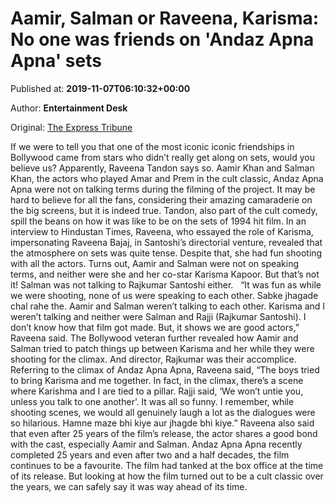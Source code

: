 
# Aamir, Salman or Raveena, Karisma: No one was friends on 'Andaz Apna Apna' sets

Published at: **2019-11-07T06:10:32+00:00**

Author: **Entertainment Desk**

Original: [The Express Tribune](https://tribune.com.pk/story/2095064/4-aamir-salman-raveena-karisma-no-one-friends-andaz-apna-apna-sets/)

If we were to tell you that one of the most iconic iconic friendships in Bollywood came from stars who didn’t really get along on sets, would you believe us?
Apparently, Raveena Tandon says so.
Aamir Khan and Salman Khan, the actors who played Amar and Prem in the cult classic, Andaz Apna Apna were not on talking terms during the filming of the project.
It may be hard to believe for all the fans, considering their amazing camaraderie on the big screens, but it is indeed true. Tandon, also part of the cult comedy, spill the beans on how it was like to be on the sets of 1994 hit film.
In an interview to Hindustan Times, Raveena, who essayed the role of Karisma, impersonating Raveena Bajaj, in Santoshi’s directorial venture, revealed that the atmosphere on sets was quite tense. Despite that, she had fun shooting with all the actors.
Turns out, Aamir and Salman were not on speaking terms, and neither were she and her co-star Karisma Kapoor. But that’s not it! Salman was not talking to Rajkumar Santoshi either.
 
“It was fun as while we were shooting, none of us were speaking to each other. Sabke jhagade chal rahe the. Aamir and Salman weren’t talking to each other. Karisma and I weren’t talking and neither were Salman and Rajji (Rajkumar Santoshi). I don’t know how that film got made. But, it shows we are good actors,” Raveena said.
The Bollywood veteran further revealed how Aamir and Salman tried to patch things up between Karisma and her while they were shooting for the climax. And director, Rajkumar was their accomplice.
Referring to the climax of Andaz Apna Apna, Raveena said, “The boys tried to bring Karisma and me together. In fact, in the climax, there’s a scene where Karishma and I are tied to a pillar. Rajji said, ‘We won’t untie you, unless you talk to one another’. It was all so funny. I remember, while shooting scenes, we would all genuinely laugh a lot as the dialogues were so hilarious. Hamne maze bhi kiye aur jhagde bhi kiye.”
Raveena also said that even after 25 years of the film’s release, the actor shares a good bond with the cast, especially Aamir and Salman.
Andaz Apna Apna recently completed 25 years and even after two and a half decades, the film continues to be a favourite.
The film had tanked at the box office at the time of its release. But looking at how the film turned out to be a cult classic over the years, we can safely say it was way ahead of its time.
